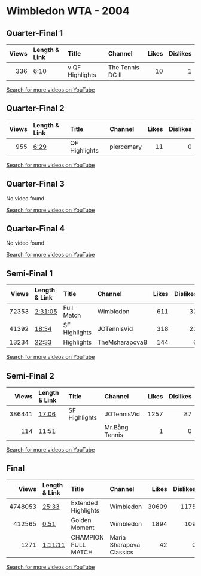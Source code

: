 
# Wimbledon WTA - 2004
    
## Quarter-Final 1
|   Views | Length & Link                                       | Title                | Channel          |   Likes |   Dislikes |
|--------:|:----------------------------------------------------|:---------------------|:-----------------|--------:|-----------:|
|     336 | [6:10](https://www.youtube.com/watch?v=LogsiW9eHxg) | v      QF Highlights | The Tennis DC II |      10 |          1 |

[Search for more videos on YouTube](https://www.youtube.com/results?search_query=%22wimbledon%22+%22Williams%22+%22Capriati%22+%222004%22+%22highlights%22)     

## Quarter-Final 2
|   Views | Length & Link                                       | Title            | Channel    |   Likes |   Dislikes |
|--------:|:----------------------------------------------------|:-----------------|:-----------|--------:|-----------:|
|     955 | [6:29](https://www.youtube.com/watch?v=KOd_4KGfy14) | QF    Highlights | piercemary |      11 |          0 |

[Search for more videos on YouTube](https://www.youtube.com/results?search_query=%22wimbledon%22+%22Mauresmo%22+%22Suarez%22+%222004%22+%22highlights%22)     

## Quarter-Final 3
No video found

[Search for more videos on YouTube](https://www.youtube.com/results?search_query=%22wimbledon%22+%22Davenport%22+%22Sprem%22+%222004%22+%22highlights%22)     

## Quarter-Final 4
No video found

[Search for more videos on YouTube](https://www.youtube.com/results?search_query=%22wimbledon%22+%22Sharapova%22+%22Sugiyama%22+%222004%22+%22highlights%22)     

## Semi-Final 1
|   Views | Length & Link                                          | Title         | Channel        |   Likes |   Dislikes |
|--------:|:-------------------------------------------------------|:--------------|:---------------|--------:|-----------:|
|   72353 | [2:31:05](https://www.youtube.com/watch?v=dp66pvPriCE) | Full Match    | Wimbledon      |     611 |         32 |
|   41392 | [18:34](https://www.youtube.com/watch?v=DWuXHucjqqs)   | SF Highlights | JOTennisVid    |     318 |         23 |
|   13234 | [22:33](https://www.youtube.com/watch?v=QvoLnj-I7Cg)   | Highlights    | TheMsharapova8 |     144 |          6 |

[Search for more videos on YouTube](https://www.youtube.com/results?search_query=%22wimbledon%22+%22Williams%22+%22Mauresmo%22+%222004%22+%22highlights%22)     

## Semi-Final 2
|   Views | Length & Link                                        | Title         | Channel        |   Likes |   Dislikes |
|--------:|:-----------------------------------------------------|:--------------|:---------------|--------:|-----------:|
|  386441 | [17:06](https://www.youtube.com/watch?v=MiJzlqbnKws) | SF Highlights | JOTennisVid    |    1257 |         87 |
|     114 | [11:51](https://www.youtube.com/watch?v=qj2YguWMvVI) |               | Mr.Bằng Tennis |       1 |          0 |

[Search for more videos on YouTube](https://www.youtube.com/results?search_query=%22wimbledon%22+%22Sharapova%22+%22Davenport%22+%222004%22+%22highlights%22)     

## Final
|   Views | Length & Link                                          | Title                | Channel                  |   Likes |   Dislikes |
|--------:|:-------------------------------------------------------|:---------------------|:-------------------------|--------:|-----------:|
| 4748053 | [25:33](https://www.youtube.com/watch?v=GkuDViOUcG8)   | Extended Highlights  | Wimbledon                |   30609 |       1175 |
|  412565 | [0:51](https://www.youtube.com/watch?v=i2sVrz9JW_4)    | Golden Moment        | Wimbledon                |    1894 |        109 |
|    1271 | [1:11:11](https://www.youtube.com/watch?v=OwPigjmizyM) | CHAMPION  FULL MATCH | Maria Sharapova Classics |      42 |          0 |

[Search for more videos on YouTube](https://www.youtube.com/results?search_query=%22wimbledon%22+%22Sharapova%22+%22Williams%22+%222004%22+%22highlights%22)     
